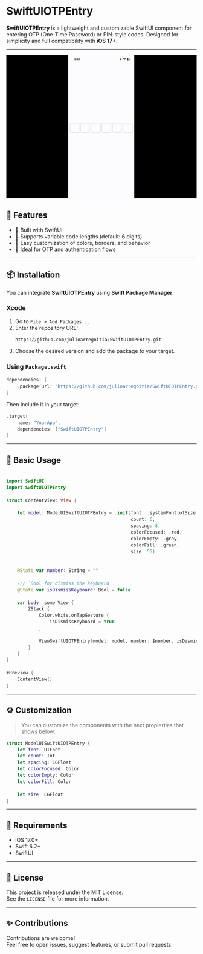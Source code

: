 # SwiftUIOTPEntry

**SwiftUIOTPEntry** is a lightweight and customizable SwiftUI component for entering OTP (One-Time Password) or PIN-style codes. Designed for simplicity and full compatibility with **iOS 17+**.

---

![SwiftOTPEntry Demo](Assets/PreviewShow.gif)

## 🚀 Features

- 📱 Built with SwiftUI
- 🔢 Supports variable code lengths (default: 6 digits)
- 🎨 Easy customization of colors, borders, and behavior
- 🔐 Ideal for OTP and authentication flows

---

## 📦 Installation

You can integrate **SwiftUIOTPEntry** using **Swift Package Manager**.

### Xcode

1. Go to `File > Add Packages...`
2. Enter the repository URL:
   ```
   https://github.com/julioarregoitia/SwiftUIOTPEntry.git
   ```
3. Choose the desired version and add the package to your target.

### Using `Package.swift`

```swift
dependencies: [
    .package(url: "https://github.com/julioarregoitia/SwiftUIOTPEntry.git", from: "1.0.0")
]
```

Then include it in your target:

```swift
.target(
    name: "YourApp",
    dependencies: ["SwiftUIOTPEntry"]
)
```

---

## 🧪 Basic Usage

```swift

import SwiftUI
import SwiftUIOTPEntry

struct ContentView: View {
    
    let model: ModelUISwiftUIOTPEntry = .init(font: .systemFont(ofSize: 20),
                                              count: 6,
                                              spacing: 8,
                                              colorFocused: .red,
                                              colorEmpty: .gray,
                                              colorFill: .green, 
                                              size: 55)
        
        
    @State var number: String = ""
    
    /// `Bool for dismiss the keyboard
    @State var isDismissKeyboard: Bool = false
    
    var body: some View {
        ZStack {
            Color.white.onTapGesture {
                isDismissKeyboard = true
            }
            
            ViewSwiftUIOTPEntry(model: model, number: $number, isDismissKeyboard: $isDismissKeyboard)
        }
    }
}

#Preview {
    ContentView()
}
```

---

## ⚙️ Customization

> You can customize the components with the next propierties that shows below:

```swift
struct ModelUISwiftUIOTPEntry {
    let font: UIFont
    let count: Int
    let spacing: CGFloat
    let colorFocused: Color
    let colorEmpty: Color
    let colorFill: Color
    
    let size: CGFloat
}
```

---

## 📱 Requirements

- iOS 17.0+
- Swift 6.2+
- SwiftUI

---

## 📄 License

This project is released under the MIT License.  
See the `LICENSE` file for more information.

---

## ✨ Contributions

Contributions are welcome!  
Feel free to open issues, suggest features, or submit pull requests.
